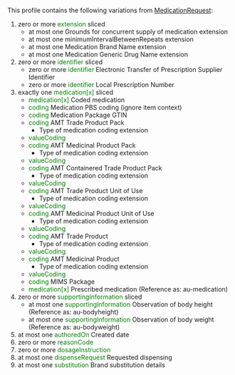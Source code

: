 This profile contains the following variations from [MedicationRequest](http://hl7.org/fhir/STU3/MedicationRequest.html):

1. zero or more <span style='color:green'> extension </span>  sliced
   * at most one Grounds for concurrent supply of medication extension
   * at most one minimumIntervalBetweenRepeats extension
   * at most one Medication Brand Name extension
   * at most one Medication Generic Drug Name extension
1. zero or more <span style='color:green'> identifier </span>  sliced
   * zero or more <span style='color:green'> identifier </span> Electronic Transfer of Prescription Supplier Identifier
   * zero or more <span style='color:green'> identifier </span> Local Prescription Number
1. exactly one <span style='color:green'> medication[x] </span>  sliced
   * <span style='color:green'> medication[x] </span> Coded medication
   * <span style='color:green'> coding </span> Medication PBS coding (ignore item context)
   * <span style='color:green'> coding </span> Medication Package GTIN
   * <span style='color:green'> coding </span> AMT Trade Product Pack
      * Type of medication coding extension
   * <span style='color:green'> valueCoding </span> 
   * <span style='color:green'> coding </span> AMT Medicinal Product Pack
      * Type of medication coding extension
   * <span style='color:green'> valueCoding </span> 
   * <span style='color:green'> coding </span> AMT Containered Trade Product Pack
      * Type of medication coding extension
   * <span style='color:green'> valueCoding </span> 
   * <span style='color:green'> coding </span> AMT Trade Product Unit of Use
      * Type of medication coding extension
   * <span style='color:green'> valueCoding </span> 
   * <span style='color:green'> coding </span> AMT Medicinal Product Unit of Use
      * Type of medication coding extension
   * <span style='color:green'> valueCoding </span> 
   * <span style='color:green'> coding </span> AMT Trade Product
      * Type of medication coding extension
   * <span style='color:green'> valueCoding </span> 
   * <span style='color:green'> coding </span> AMT Medicinal Product
      * Type of medication coding extension
   * <span style='color:green'> valueCoding </span> 
   * <span style='color:green'> coding </span> MIMS Package
   * <span style='color:green'> medication[x] </span> Prescribed medication (Reference as: au-medication)
1. zero or more <span style='color:green'> supportingInformation </span>  sliced
   * at most one <span style='color:green'> supportingInformation </span> Observation of body height (Reference as: au-bodyheight)
   * at most one <span style='color:green'> supportingInformation </span> Observation of body weight (Reference as: au-bodyweight)
1. at most one <span style='color:green'> authoredOn </span> Created date
1. zero or more <span style='color:green'> reasonCode </span> 
1. zero or more <span style='color:green'> dosageInstruction </span> 
1. at most one <span style='color:green'> dispenseRequest </span> Requested dispensing
1. at most one <span style='color:green'> substitution </span> Brand substitution details